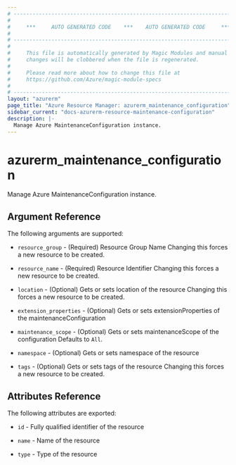 ```yaml
---
# ----------------------------------------------------------------------------
#
#     ***     AUTO GENERATED CODE    ***    AUTO GENERATED CODE     ***
#
# ----------------------------------------------------------------------------
#
#     This file is automatically generated by Magic Modules and manual
#     changes will be clobbered when the file is regenerated.
#
#     Please read more about how to change this file at
#     https://github.com/Azure/magic-module-specs
#
# ----------------------------------------------------------------------------
layout: "azurerm"
page_title: "Azure Resource Manager: azurerm_maintenance_configuration"
sidebar_current: "docs-azurerm-resource-maintenance-configuration"
description: |-
  Manage Azure MaintenanceConfiguration instance.
---
```


# azurerm_maintenance_configuration

Manage Azure MaintenanceConfiguration instance.


## Argument Reference

The following arguments are supported:

* `resource_group` - (Required) Resource Group Name Changing this forces a new resource to be created.

* `resource_name` - (Required) Resource Identifier Changing this forces a new resource to be created.

* `location` - (Optional) Gets or sets location of the resource Changing this forces a new resource to be created.

* `extension_properties` - (Optional) Gets or sets extensionProperties of the maintenanceConfiguration

* `maintenance_scope` - (Optional) Gets or sets maintenanceScope of the configuration Defaults to `All`.

* `namespace` - (Optional) Gets or sets namespace of the resource

* `tags` - (Optional) Gets or sets tags of the resource Changing this forces a new resource to be created.

## Attributes Reference

The following attributes are exported:

* `id` - Fully qualified identifier of the resource

* `name` - Name of the resource

* `type` - Type of the resource
